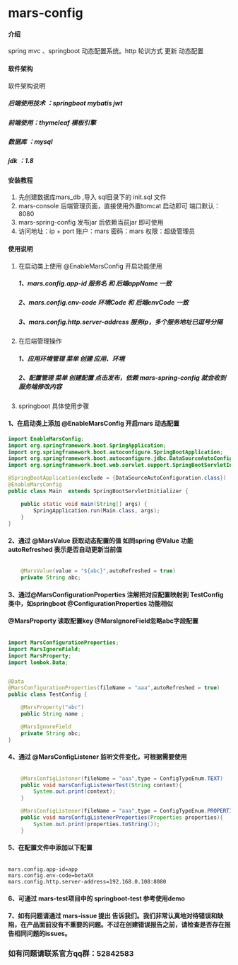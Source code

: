# mars-config

#### 介绍
spring mvc 、springboot 动态配置系统。http 轮训方式 更新 动态配置

#### 软件架构
软件架构说明

##### 后端使用技术 ：springboot mybatis jwt
##### 前端使用：thymeleaf 模板引擎
##### 数据库 ：mysql
##### jdk   ：1.8


#### 安装教程

1. 先创建数据库mars_db ,导入 sql目录下的 init.sql 文件
2. mars-console 后端管理页面，直接使用外置tomcat 启动即可 端口默认：8080
3. mars-spring-config 发布jar 后依赖当前jar 即可使用
4. 访问地址：ip + port  账户：mars 密码：mars  权限：超级管理员

#### 使用说明

1. 在启动类上使用 @EnableMarsConfig 开启功能使用
    ##### 1、mars.config.app-id 服务名 和 后端appName 一致
    ##### 2、mars.config.env-code  环境Code 和 后端envCode 一致
    ##### 3、mars.config.http.server-address 服务Ip，多个服务地址已逗号分隔
    
2. 在后端管理操作
    ##### 1、应用环境管理 菜单 创建 应用、环境
    ##### 2、配置管理  菜单 创建配置 点击发布，依赖 mars-spring-config 就会收到服务端修改内容

3. springboot 具体使用步骤 

#### 1、在启动类上添加 @EnableMarsConfig 开启mars 动态配置
```java
import EnableMarsConfig;
import org.springframework.boot.SpringApplication;
import org.springframework.boot.autoconfigure.SpringBootApplication;
import org.springframework.boot.autoconfigure.jdbc.DataSourceAutoConfiguration;
import org.springframework.boot.web.servlet.support.SpringBootServletInitializer;

@SpringBootApplication(exclude = {DataSourceAutoConfiguration.class})
@EnableMarsConfig
public class Main  extends SpringBootServletInitializer {

    public static void main(String[] args) {
        SpringApplication.run(Main.class, args);
    }
}
```


#### 2、通过 @MarsValue 获取动态配置的值 如同spring @Value 功能 autoRefreshed 表示是否自动更新当前值

```java

    @MarsValue(value = "${abc}",autoRefreshed = true)
    private String abc;

``` 

#### 3、通过@MarsConfigurationProperties 注解把对应配置映射到 TestConfig 类中，如springboot @ConfigurationProperties 功能相似
####    @MarsProperty 读取配置key  @MarsIgnoreField忽略abc字段配置

```java

import MarsConfigurationProperties;
import MarsIgnoreField;
import MarsProperty;
import lombok.Data;


@Data
@MarsConfigurationProperties(fileName = "aaa",autoRefreshed = true)
public class TestConfig {

    @MarsProperty("abc")
    public String name ;

    @MarsIgnoreField
    private String abc;
}


```

#### 4、通过 @MarsConfigListener 监听文件变化，可根据需要使用
```java

    @MarsConfigListener(fileName = "aaa",type = ConfigTypeEnum.TEXT)
    public void marsConfigListenerTest(String context){
        System.out.print(context);
    }

    @MarsConfigListener(fileName = "aaa",type = ConfigTypeEnum.PROPERTIES)
    public void marsConfigListenerProperties(Properties properties){
        System.out.print(properties.toString());
    }

```

#### 5、在配置文件中添加以下配置
```properties

mars.config.app-id=app
mars.config.env-code=betaXX
mars.config.http.server-address=192.168.0.108:8080

```

#### 6、可通过 mars-test项目中的 springboot-test 参考使用demo 
#### 7、如有问题请通过 mars-issue 提出 告诉我们。我们非常认真地对待错误和缺陷，在产品面前没有不重要的问题。不过在创建错误报告之前，请检查是否存在报告相同问题的issues。


### 如有问题请联系官方qq群：52842583
